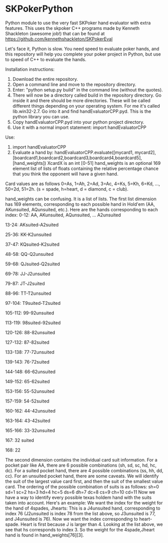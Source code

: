 # SKPokerPython
Python module to use the very fast SKPoker hand evaluator with extra features.  This uses the skpoker C++ programs
made by Kenneth Shackleton (awesome job!) that can be found at https://github.com/kennethshackleton/SKPokerEval

Let's face it, Python is slow.  You need speed to evaluate poker hands, and this repository will help you complete your
poker project in Python, but use to speed of C++ to evaluate the hands.

Installation instructions:
1) Download the entire repository.
2) Open a command line and move to the repository directory.
3) Enter: "python setup.py build" in the command line (without the quotes).
4) There will now be a directory called build in the repository directory.  Go inside it and there should be more
directories.  These will be called different things depending on your operating system.  For me it's called
lib.win32-2.7.  Go into it and find handEvaluatorCPP.pyd.  This is the python library you can use.
5) Copy handEvaluatorCPP.pyd into your python project directory.
6) Use it with a normal import statement:
import handEvaluatorCPP

Use:
1) import handEvaluatorCPP
2) Evaluate a hand by:
handEvaluatorCPP.evaluate([mycard1, mycard2],[boardcard1,boardcard2,boardcard3,boardcard4,boardcard5],[hand_weights])
XcardX is an int [0-51]
hand_weights is an optional 169 element list of lists of floats containing the relative percentage chance that you think the opponent will have
a given hand.

Card values are as follows 0=As, 1=Ah, 2=Ad, 3=Ac, 4=Ks, 5=Kh, 6=Kd, ..., 50=2d, 51=2h. (s = spade, h=heart, d = diamond, c = club).

hand_weights can be confusing.  It is a list of lists.  The first list dimension has 169 elements, corresponding to each
possible hand in Hold'em (AA, AKunsuited, AQunsuited, etc.).  Here are the hands corresponding to each index:
0-12:    AA, AKunsuited, AQunsuited, ... A2unsuited

13-24:   AKsuited-A2suited

25-36:   KK-K2unsuited

37-47:   KQsuited-K2suited

48-58:   QQ-Q2unsuited

59-68:   QJsuited-Q2suited

69-78:   JJ-J2unsuited

79-87:   JT-J2suited

88-96:   TT-T2unsuited

97-104:  T9suited-T2suited

105-112: 99-92unsuited

113-119: 98suited-92suited

120-126: 88-82unsuited

127-132: 87-82suited

133-138: 77-72unsuited

139-143: 76-72suited

144-148: 66-62unsuited

149-152: 65-62suited

153-156: 55-52unsuited

157-159: 54-52suited

160-162: 44-42unsuited

163-164: 43-42suited

165-166: 33-32unsuited

167:     32 suited

168:     22

The second dimension contains the individual card suit information.
For a pocket pair like AA, there are 6 possible combinations (sh, sd, sc, hd, hc, dc).  For a suited pocket hand, there are 4
possible combinations (ss, hh, dd, cc).  For an unsuited pocket hand, there are some caveats.  We will identify
the suit of the largest value card first, and then the suit of the smallest value card.  The ordering of the possible combination
of suits is as follows:
sh=0
sd=1
sc=2
hs=3
hd=4
hc=5
ds=6
dh=7
dc=8
cs=9
ch=10
cd=11
Now we have a way to identify every possible texas holdem hand with the suits taken into account.
Here's an example:
We want the index for the weight for the hand of 4spades, Jhearts:
This is a J4unsuited hand, corresponding to index 76 (J2unsuited is index 78 from the list above, so J3unsuited is 77, and
J4unsuited is 76).  Now we want the index corresponding to heart-spade.  Heart is first because J is larger than 4.
Looking at the list above, we see that hs corresponds to index 3.  So the weight for the 4spade,Jheart hand is found in
hand_weights[76][3].

